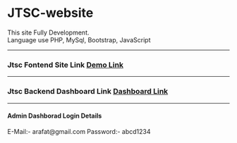 # JTSC-website

This site Fully Development.   
Language use PHP, MySql, Bootstrap, JavaScript
<hr>

<h3>Jtsc Fontend Site Link <a href="http://jtsc.rf.gd/">Demo Link</a></h3>
<hr>

<h3>Jtsc Backend Dashboard Link <a href="https://jtsc.rf.gd/dashboard/">Dashboard Link</a></h3>
<hr>
<h4>Admin Dashborad Login Details</h4>
E-Mail:- arafat@gmail.com  
Password:- abcd1234




